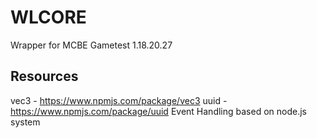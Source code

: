 # WLCORE
Wrapper for MCBE Gametest 1.18.20.27
## Resources
vec3 - https://www.npmjs.com/package/vec3
uuid - https://www.npmjs.com/package/uuid
Event Handling based on node.js system